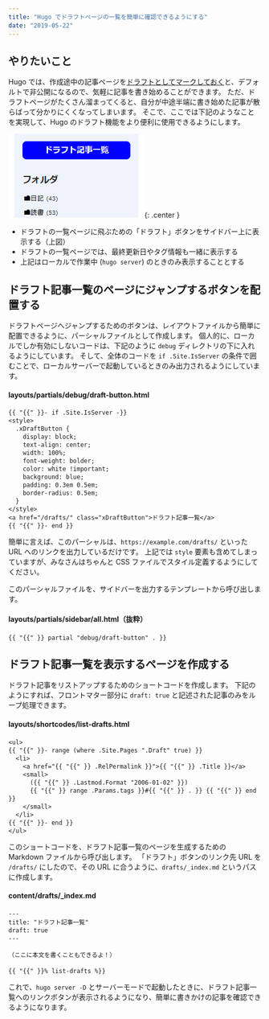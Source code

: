 ```yaml
---
title: "Hugo でドラフトページの一覧を簡単に確認できるようにする"
date: "2019-05-22"
---
```


やりたいこと
----

Hugo では、作成途中の記事ページを[ドラフトとしてマークしておく](./draft.html)と、デフォルトで非公開になるので、気軽に記事を書き始めることができます。
ただ、ドラフトページがたくさん溜まってくると、自分が中途半端に書き始めた記事が散らばって分かりにくくなってしまいます。
そこで、ここでは下記のようなことを実現して、Hugo のドラフト機能をより便利に使用できるようにします。

![draft-list-001.png](./draft-list-001.png){: .center }

* ドラフトの一覧ページに飛ぶための「ドラフト」ボタンをサイドバー上に表示する（上図）
* ドラフトの一覧ページでは、最終更新日やタグ情報も一緒に表示する
* 上記はローカルで作業中 (`hugo server`) のときのみ表示することとする


ドラフト記事一覧のページにジャンプするボタンを配置する
----

ドラフトページへジャンプするためのボタンは、レイアウトファイルから簡単に配置できるように、パーシャルファイルとして作成します。
個人的に、ローカルでしか有効にしないコードは、下記のように `debug` ディレクトリの下に入れるようにしています。
そして、全体のコードを `if .Site.IsServer` の条件で囲むことで、ローカルサーバーで起動しているときのみ出力されるようにしています。

#### layouts/partials/debug/draft-button.html

```
{{ "{{" }}- if .Site.IsServer -}}
<style>
  .xDraftButton {
    display: block;
    text-align: center;
    width: 100%;
    font-weight: bolder;
    color: white !important;
    background: blue;
    padding: 0.3em 0.5em;
    border-radius: 0.5em;
  }
</style>
<a href="/drafts/" class="xDraftButton">ドラフト記事一覧</a>
{{ "{{" }}- end }}
```

簡単に言えば、このパーシャルは、`https://example.com/drafts/` といった URL へのリンクを出力しているだけです。
上記では `style` 要素も含めてしまっていますが、みなさんはちゃんと CSS ファイルでスタイル定義するようにしてください。

このパーシャルファイルを、サイドバーを出力するテンプレートから呼び出します。

#### layouts/partials/sidebar/all.html（抜粋）

```
{{ "{{" }} partial "debug/draft-button" . }}
```


ドラフト記事一覧を表示するページを作成する
----

ドラフト記事をリストアップするためのショートコードを作成します。
下記のようにすれば、フロントマター部分に `draft: true` と記述された記事のみをループ処理できます。

#### layouts/shortcodes/list-drafts.html

```
<ul>
{{ "{{" }}- range (where .Site.Pages ".Draft" true) }}
  <li>
    <a href="{{ "{{" }} .RelPermalink }}">{{ "{{" }} .Title }}</a>
    <small>
      ({{ "{{" }} .Lastmod.Format "2006-01-02" }})
      {{ "{{" }} range .Params.tags }}#{{ "{{" }} . }} {{ "{{" }} end }}
    </small>
  </li>
{{ "{{" }}- end }}
</ul>
```

このショートコードを、ドラフト記事一覧のページを生成するための Markdown ファイルから呼び出します。
「ドラフト」ボタンのリンク先 URL を `/drafts/` にしたので、その URL に合うように、`drafts/_index.md` というパスに作成します。

#### content/drafts/_index.md

```
---
title: "ドラフト記事一覧"
draft: true
---

（ここに本文を書くこともできるよ！）

{{ "{{" }}% list-drafts %}}
```

これで、`hugo server -D` とサーバーモードで起動したときに、ドラフト記事一覧へのリンクボタンが表示されるようになり、簡単に書きかけの記事を確認できるようになります。

